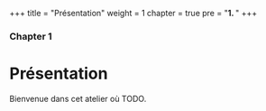 +++
title = "Présentation"
weight = 1
chapter = true
pre = "<b>1. </b>"
+++

### Chapter 1

# Présentation

Bienvenue dans cet atelier où TODO.
